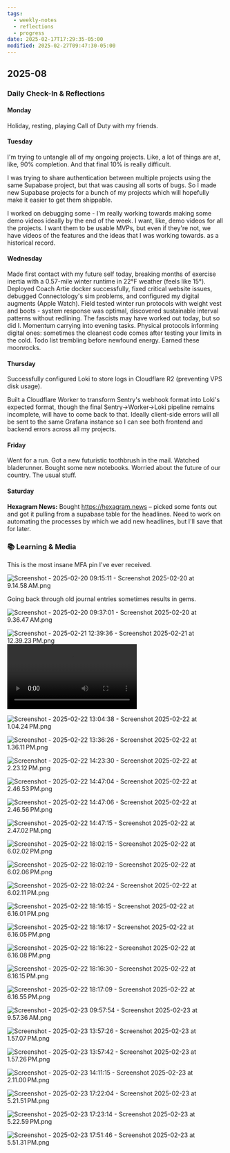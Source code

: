 ```yaml
---
tags:
  - weekly-notes
  - reflections
  - progress
date: 2025-02-17T17:29:35-05:00
modified: 2025-02-27T09:47:30-05:00
---
```

## 2025-08
###  Daily Check-In & Reflections

#### Monday

Holiday, resting, playing Call of Duty with my friends.

#### Tuesday

I'm trying to untangle all of my ongoing projects. Like, a lot of things are at, like, 90% completion. And that final 10% is really difficult.

I was trying to share authentication between multiple projects using the same Supabase project, but that was causing all sorts of bugs. So I made new Supabase projects for a bunch of my projects which will hopefully make it easier to get them shippable.

I worked on debugging some - I'm really working towards making some demo videos ideally by the end of the week. I want, like, demo videos for all the projects. I want them to be usable MVPs, but even if they're not, we have videos of the features and the ideas that I was working towards.​​​​​​ as a historical record.

#### Wednesday

Made first contact with my future self today, breaking months of exercise inertia with a 0.57-mile winter runtime in 22°F weather (feels like 15°). Deployed Coach Artie docker successfully, fixed critical website issues, debugged Connectology's sim problems, and configured my digital augments (Apple Watch). Field tested winter run protocols with weight vest and boots - system response was optimal, discovered sustainable interval patterns without redlining. The fascists may have worked out today, but so did I. Momentum carrying into evening tasks. Physical protocols informing digital ones: sometimes the cleanest code comes after testing your limits in the cold. Todo list trembling before newfound energy. Earned these moonrocks.

#### Thursday

Successfully configured Loki to store logs in Cloudflare R2 (preventing VPS disk usage).

Built a Cloudflare Worker to transform Sentry's webhook format into Loki's expected format, though the final Sentry→Worker→Loki pipeline remains incomplete, will have to come back to that. Ideally client-side errors will all be sent to the same Grafana instance so I can see both frontend and backend errors across all my projects.

#### Friday

Went for a run. Got a new futuristic toothbrush in the mail. Watched bladerunner. Bought some new notebooks. Worried about the future of our country. The usual stuff.

#### Saturday

**Hexagram News:** Bought <https://hexagram.news> – picked some fonts out and got it pulling from a supabase table for the headlines. Need to work on automating the processes by which we add new headlines, but I'll save that for later.

### 📚 Learning & Media
<!-- Books, articles, movies, TV shows, podcasts consumed -->

This is the most insane MFA pin I've ever received.

![Screenshot - 2025-02-20 09:15:11 - Screenshot 2025-02-20 at 9.14.58 AM.png](http://res.cloudinary.com/ejf/image/upload/v1740060912/Screenshot_2025-02-20_at_9.14.58_AM.png)

Going back through old journal entries sometimes results in gems.

![Screenshot - 2025-02-20 09:37:01 - Screenshot 2025-02-20 at 9.36.47 AM.png](http://res.cloudinary.com/ejf/image/upload/v1740062220/Screenshot_2025-02-20_at_9.36.47_AM.png)

![Screenshot - 2025-02-21 12:39:36 - Screenshot 2025-02-21 at 12.39.23 PM.png](http://res.cloudinary.com/ejf/image/upload/v1740159576/Screenshot_2025-02-21_at_12.39.23_PM.png)![Screenshot - 2025-02-21 13:58:18 - Screen Recording 2025-02-21 at 1.57.33 PM.mov](http://res.cloudinary.com/ejf/video/upload/v1740164296/Screen_Recording_2025-02-21_at_1.57.33_PM.mov)

![Screenshot - 2025-02-22 13:04:38 - Screenshot 2025-02-22 at 1.04.24 PM.png](http://res.cloudinary.com/ejf/image/upload/v1740247476/Screenshot_2025-02-22_at_1.04.24_PM.png)

![Screenshot - 2025-02-22 13:36:26 - Screenshot 2025-02-22 at 1.36.11 PM.png](http://res.cloudinary.com/ejf/image/upload/v1740249385/Screenshot_2025-02-22_at_1.36.11_PM.png)

![Screenshot - 2025-02-22 14:23:30 - Screenshot 2025-02-22 at 2.23.12 PM.png](http://res.cloudinary.com/ejf/image/upload/v1740252208/Screenshot_2025-02-22_at_2.23.12_PM.png)

![Screenshot - 2025-02-22 14:47:04 - Screenshot 2025-02-22 at 2.46.53 PM.png](http://res.cloudinary.com/ejf/image/upload/v1740253623/Screenshot_2025-02-22_at_2.46.53_PM.png)

![Screenshot - 2025-02-22 14:47:06 - Screenshot 2025-02-22 at 2.46.56 PM.png](http://res.cloudinary.com/ejf/image/upload/v1740253625/Screenshot_2025-02-22_at_2.46.56_PM.png)

![Screenshot - 2025-02-22 14:47:15 - Screenshot 2025-02-22 at 2.47.02 PM.png](http://res.cloudinary.com/ejf/image/upload/v1740253634/Screenshot_2025-02-22_at_2.47.02_PM.png)

![Screenshot - 2025-02-22 18:02:15 - Screenshot 2025-02-22 at 6.02.02 PM.png](http://res.cloudinary.com/ejf/image/upload/v1740265334/Screenshot_2025-02-22_at_6.02.02_PM.png)

![Screenshot - 2025-02-22 18:02:19 - Screenshot 2025-02-22 at 6.02.06 PM.png](http://res.cloudinary.com/ejf/image/upload/v1740265338/Screenshot_2025-02-22_at_6.02.06_PM.png)

![Screenshot - 2025-02-22 18:02:24 - Screenshot 2025-02-22 at 6.02.11 PM.png](http://res.cloudinary.com/ejf/image/upload/v1740265343/Screenshot_2025-02-22_at_6.02.11_PM.png)

![Screenshot - 2025-02-22 18:16:15 - Screenshot 2025-02-22 at 6.16.01 PM.png](http://res.cloudinary.com/ejf/image/upload/v1740266174/Screenshot_2025-02-22_at_6.16.01_PM.png)

![Screenshot - 2025-02-22 18:16:17 - Screenshot 2025-02-22 at 6.16.05 PM.png](http://res.cloudinary.com/ejf/image/upload/v1740266176/Screenshot_2025-02-22_at_6.16.05_PM.png)

![Screenshot - 2025-02-22 18:16:22 - Screenshot 2025-02-22 at 6.16.08 PM.png](http://res.cloudinary.com/ejf/image/upload/v1740266182/Screenshot_2025-02-22_at_6.16.08_PM.png)

![Screenshot - 2025-02-22 18:16:30 - Screenshot 2025-02-22 at 6.16.15 PM.png](http://res.cloudinary.com/ejf/image/upload/v1740266189/Screenshot_2025-02-22_at_6.16.15_PM.png)

![Screenshot - 2025-02-22 18:17:09 - Screenshot 2025-02-22 at 6.16.55 PM.png](http://res.cloudinary.com/ejf/image/upload/v1740266227/Screenshot_2025-02-22_at_6.16.55_PM.png)

![Screenshot - 2025-02-23 09:57:54 - Screenshot 2025-02-23 at 9.57.36 AM.png](http://res.cloudinary.com/ejf/image/upload/v1740322672/Screenshot_2025-02-23_at_9.57.36_AM.png)

![Screenshot - 2025-02-23 13:57:26 - Screenshot 2025-02-23 at 1.57.07 PM.png](http://res.cloudinary.com/ejf/image/upload/v1740337044/Screenshot_2025-02-23_at_1.57.07_PM.png)

![Screenshot - 2025-02-23 13:57:42 - Screenshot 2025-02-23 at 1.57.26 PM.png](http://res.cloudinary.com/ejf/image/upload/v1740337061/Screenshot_2025-02-23_at_1.57.26_PM.png)

![Screenshot - 2025-02-23 14:11:15 - Screenshot 2025-02-23 at 2.11.00 PM.png](http://res.cloudinary.com/ejf/image/upload/v1740337873/Screenshot_2025-02-23_at_2.11.00_PM.png)

![Screenshot - 2025-02-23 17:22:04 - Screenshot 2025-02-23 at 5.21.51 PM.png](http://res.cloudinary.com/ejf/image/upload/v1740349323/Screenshot_2025-02-23_at_5.21.51_PM.png)

![Screenshot - 2025-02-23 17:23:14 - Screenshot 2025-02-23 at 5.22.59 PM.png](http://res.cloudinary.com/ejf/image/upload/v1740349393/Screenshot_2025-02-23_at_5.22.59_PM.png)

![Screenshot - 2025-02-23 17:51:46 - Screenshot 2025-02-23 at 5.51.31 PM.png](http://res.cloudinary.com/ejf/image/upload/v1740351105/Screenshot_2025-02-23_at_5.51.31_PM.png)

